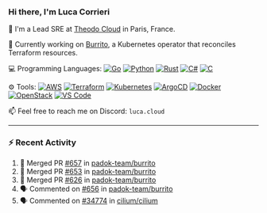 ### Hi there, I'm Luca Corrieri

👋 I'm a Lead SRE at [Theodo Cloud](https://cloud.theodo.com/) in Paris, France.

🌯 Currently working on [Burrito](https://github.com/padok-team/burrito), a Kubernetes operator that reconciles Terraform resources.

💻 Programming Languages:
[![Go](https://img.shields.io/badge/Go-007d9c?style=flat-square&logo=go&logoColor=white)](#)
[![Python](https://img.shields.io/badge/Python-3b78a7.svg?style=flat-square&logo=python&logoColor=white)](#)
[![Rust](https://img.shields.io/badge/Rust-c14566?style=flat-square&logo=rust&logoColor=white)](#)
[![C#](https://img.shields.io/badge/C%23-1e9e25.svg?style=flat-square&logo=c%20sharp&logoColor=white)](#)
[![C](https://img.shields.io/badge/C-2570ae.svg?style=flat-square&logo=c&logoColor=white)](#)

⚙️ Tools:
[![AWS](https://img.shields.io/badge/AWS-232F3E?style=flat-square&logo=amazonaws&logoColor=white)](#)
[![Terraform](https://img.shields.io/badge/Terraform-7B42BC?style=flat-square&logo=terraform&logoColor=white)](#)
[![Kubernetes](https://img.shields.io/badge/Kubernetes-326CE5?style=flat-square&logo=kubernetes&logoColor=white)](#)
[![ArgoCD](https://img.shields.io/badge/ArgoCD-009485?style=flat-square&logo=argo&logoColor=white)](#)
[![Docker](https://img.shields.io/badge/Docker-2496ED?style=flat-square&logo=docker&logoColor=white)](#)
[![OpenStack](https://img.shields.io/badge/OpenStack-ED1944?style=flat-square&logo=openstack&logoColor=white)](#)
[![VS Code](https://img.shields.io/badge/VS%20Code-007ACC?style=flat-square&logo=visualstudiocode&logoColor=white)](#)

📫 Feel free to reach me on Discord: `luca.cloud`

---

### :zap: Recent Activity

<!--START_SECTION:activity-->
1. 🎉 Merged PR [#657](https://github.com/padok-team/burrito/pull/657) in [padok-team/burrito](https://github.com/padok-team/burrito)
2. 🎉 Merged PR [#653](https://github.com/padok-team/burrito/pull/653) in [padok-team/burrito](https://github.com/padok-team/burrito)
3. 🎉 Merged PR [#626](https://github.com/padok-team/burrito/pull/626) in [padok-team/burrito](https://github.com/padok-team/burrito)
4. 🗣 Commented on [#656](https://github.com/padok-team/burrito/issues/656#issuecomment-3198283374) in [padok-team/burrito](https://github.com/padok-team/burrito)
5. 🗣 Commented on [#34774](https://github.com/cilium/cilium/issues/34774#issuecomment-3175828792) in [cilium/cilium](https://github.com/cilium/cilium)
<!--END_SECTION:activity-->
